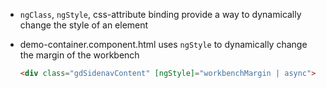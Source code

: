 - `ngClass`, `ngStyle`, css-attribute binding provide a way to dynamically change the style of an element

- demo-container.component.html uses `ngStyle` to dynamically change the margin of the workbench

  ```html
  <div class="gdSidenavContent" [ngStyle]="workbenchMargin | async">
  ```
